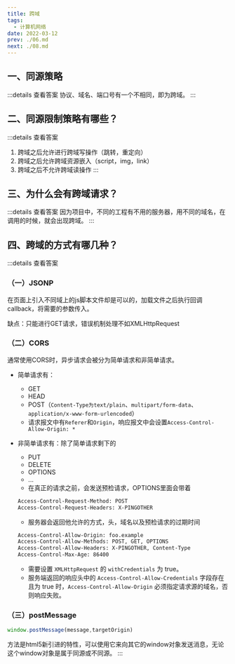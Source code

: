 ```yaml
---
title: 跨域
tags: 
  - 计算机网络
date: 2022-03-12
prev: ./06.md
next: ./08.md
---
```


## 一、同源策略
:::details 查看答案
协议、域名、端口号有一个不相同，即为跨域。
:::

## 二、同源限制策略有哪些？
:::details 查看答案
1. 跨域之后允许进行跨域写操作（跳转，重定向）
2. 跨域之后允许跨域资源嵌入（script，img，link）
3. 跨域之后不允许跨域读操作
:::

## 三、为什么会有跨域请求？
:::details 查看答案
因为项目中，不同的工程有不用的服务器，用不同的域名，在调用的时候，就会出现跨域。
:::

## 四、跨域的方式有哪几种？
:::details 查看答案
### （一）JSONP
在页面上引入不同域上的js脚本文件却是可以的，加载文件之后执行回调callback，将需要的参数传入。

缺点：只能进行GET请求，错误机制处理不如XMLHttpRequest

### （二）CORS
通常使用CORS时，异步请求会被分为简单请求和非简单请求。
- 简单请求有：
  + GET
  + HEAD
  + POST（`Content-Type为text/plain`、`multipart/form-data`、`application/x-www-form-urlencoded`）
  + 请求报文中有`Referer`和`Origin`，响应报文中会设置`Access-Control-Allow-Origin: *`
 

- 非简单请求有：除了简单请求剩下的
  + PUT
  + DELETE
  + OPTIONS
  + ...
  + 在真正的请求之前，会发送预检请求，OPTIONS里面会带着
  ```bash
  Access-Control-Request-Method: POST
  Access-Control-Request-Headers: X-PINGOTHER
  ```

  + 服务器会返回他允许的方式，头，域名以及预检请求的过期时间
  ```bash
  Access-Control-Allow-Origin: foo.example
  Access-Control-Allow-Methods: POST, GET, OPTIONS
  Access-Control-Allow-Headers: X-PINGOTHER, Content-Type
  Access-Control-Max-Age: 86400
  ```

  + 需要设置 `XMLHttpRequest` 的 `withCredentials` 为 true。
  + 服务端返回的响应头中的 `Access-Control-Allow-Credentials` 字段存在且为 true 时，`Access-Control-Allow-Origin` 必须指定请求源的域名，否则响应失败。
    
### （三）postMessage
 ```js
 window.postMessage(message,targetOrigin)
 ```
 方法是html5新引进的特性，可以使用它来向其它的window对象发送消息，无论这个window对象是属于同源或不同源。
 :::